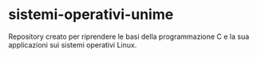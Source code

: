# sistemi-operativi-unime
Repository creato per riprendere le basi della programmazione C e la sua applicazioni sui sistemi operativi Linux.
